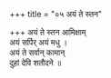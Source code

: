 +++
title = "०५ अयं ते स्तन"

+++
अयं ते स्तन आमिक्षाम्  
अयं सर्पिर् अयं मधु ।  
अयं ते सर्वान् कामान्  
दुहां देवि शतौदने ॥